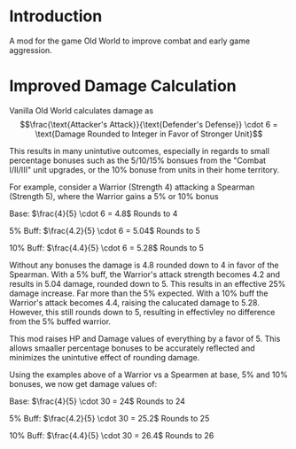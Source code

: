 # Introduction
A mod for the game Old World to improve combat and early game aggression.

# Improved Damage Calculation
Vanilla Old World calculates damage as $$\frac{\text{Attacker's Attack}}{\text{Defender's Defense}} \cdot 6 = \text{Damage Rounded to Integer in Favor of Stronger Unit}$$ 

This results in many unintutive outcomes, especially in regards to small percentage bonuses such as the 5/10/15% bonsues from the "Combat I/II/III" unit upgrades, or the 10% bonuse from units in their home territory. 

For example, consider a Warrior (Strength 4) attacking a Spearman (Strength 5), where the Warrior gains a 5% or 10% bonus

Base:     $\frac{4}{5} \cdot 6 = 4.8$ Rounds to 4

5% Buff:  $\frac{4.2}{5} \cdot 6 = 5.04$ Rounds to 5

10% Buff: $\frac{4.4}{5} \cdot 6 = 5.28$ Rounds to 5

Without any bonuses the damage is 4.8 rounded down to 4 in favor of the Spearman. With a 5% buff, the Warrior's attack strength becomes 4.2 and results in 5.04 damage, rounded down to 5. This results in an effective 25% damage increase. Far more than the 5% expected. With a 10% buff the Warrior's attack becomes 4.4, raising the calucated damage to 5.28. However, this still rounds down to 5, resulting in effectivley no difference from the 5% buffed warrior. 


This mod raises HP and Damage values of everything by a favor of 5. This allows smaaller percentage bonuses to be accurately reflected and minimizes the unintutive effect of rounding damage. 

Using the examples above of a Warrior vs a Spearmen at base, 5% and 10% bonuses, we now get damage values of:

Base:     $\frac{4}{5} \cdot 30 = 24$ Rounds to 24

5% Buff:  $\frac{4.2}{5} \cdot 30 = 25.2$ Rounds to 25

10% Buff: $\frac{4.4}{5} \cdot 30 = 26.4$ Rounds to 26

